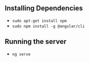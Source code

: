 ## Installing Dependencies
- `sudo apt-get install npm`
- `sudo npm install -g @angular/cli`

## Running the server
- `ng serve`